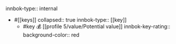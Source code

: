 innbok-type:: internal
- #[[keys]]
  collapsed:: true
  innbok-type:: [[key]]
  - #key 💰 [[profile 5/value/Potential value]]
    innbok-key-rating:: 
    background-color:: red



